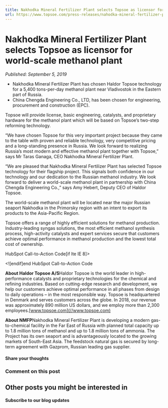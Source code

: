 ```yaml
---
title: Nakhodka Mineral Fertilizer Plant selects Topsoe as licensor for world-scale methanol plant
url: https://www.topsoe.com/press-releases/nahodka-mineral-fertilizer-plant-selects-topsoe-as-licensor-for-world-scale-methanol-plant#main-content
---
```


# Nakhodka Mineral Fertilizer Plant selects Topsoe as licensor for world-scale methanol plant

*Published: September 5, 2019*

- Nakhodka Mineral Fertilizer Plant has chosen Haldor Topsoe technology for a 5,400 tons-per-day methanol plant near Vladivostok in the Eastern part of Russia.
- China Chengda Engineering Co., LTD, has been chosen for engineering, procurement and construction (EPC).

Topsoe will provide license, basic engineering, catalysts, and proprietary hardware for the methanol plant which will be based on Topsoe’s two-step reforming technology.

“We have chosen Topsoe for this very important project because they came to the table with proven and reliable technology, very competitive pricing and a long-standing presence in Russia. We look forward to realizing Russia’s most modern and effective methanol plant together with Topsoe,” says Mr Taras Ganaga, CEO Nakhodka Mineral Fertilizer Plant.

“We are pleased that Nakhodka Mineral Fertilizer Plant has selected Topsoe technology for their flagship project. This signals both confidence in our technology and our dedication to the Russian methanol industry. We look forward to deliver a world-scale methanol plant in partnership with China Chengda Engineering Co.,” says Amy Hebert, Deputy CEO of Haldor Topsoe.

The world-scale methanol plant will be located near the major Russian seaport Nakhodka in the Primorsky region with an intent to export its products to the Asia-Pacific Region.

Topsoe offers a range of highly efficient solutions for methanol production. Industry-leading syngas solutions, the most efficient methanol synthesis process, high-activity catalysts and expert services secure that customers achieve optimal performance in methanol production and the lowest total cost of ownership.

HubSpot Call-to-Action Code[if lte IE 8]><div id="hs-cta-ie-element"></div><![endif][](https://cta-redirect.hubspot.com/cta/redirect/2115834/6916cd42-e27d-4801-aae9-2d27bb8a2f00)end HubSpot Call-to-Action Code

**About Haldor Topsoe A/S**Haldor Topsoe is the world leader in high-performance catalysts and proprietary technologies for the chemical and refining industries. Based on cutting-edge research and development, we help our customers achieve optimal performance in all phases from design to daily operations – in the most responsible way. Topsoe is headquartered in Denmark and serves customers across the globe. In 2018, our revenue was approximately 890 million US dollars, and we employ more than 2,300 employees.[www.topsoe.com](//www.topsoe.com)

**About NMFP**Nakhodka Mineral Fertilizer Plant is developing a modern gas-to-chemical facility in the Far East of Russia with planned total capacity up to 1.8 million tons of methanol and up to 1.8 million tons of ammonia. The Project has its own seaport and is advantageously located to the growing markets of South-East Asia. The feedstock natural gas is secured by long-term agreement with Gazprom, Russian leading gas supplier.

#### Share your thoughts

### Comment on this post

## Other posts you might be interested in

#### Subscribe to our blog updates
